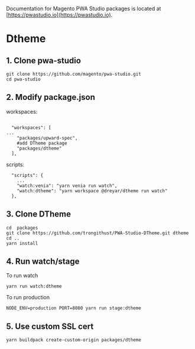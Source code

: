 Documentation for Magento PWA Studio packages is located at [https://pwastudio.io](https://pwastudio.io).
# Dtheme
## 1. Clone pwa-studio
```
git clone https://github.com/magento/pwa-studio.git
cd pwa-studio
```

## 2. Modify package.json

workspaces:
```

  "workspaces": [
...
    "packages/upward-spec",
    #add DTheme package
    "packages/dtheme"
  ],

```

scripts:

```
  "scripts": {
	...
    "watch:venia": "yarn venia run watch",
    "watch:dtheme": "yarn workspace @dreyar/dtheme run watch"
  },
```
## 3. Clone DTheme
```
cd  packages
git clone https://github.com/trongithust/PWA-Studio-DTheme.git dtheme
cd ..
yarn install
```
## 4. Run watch/stage
To run watch
```
yarn run watch:dtheme
```
To run production
```
NODE_ENV=production PORT=8080 yarn run stage:dtheme
```

## 5. Use custom SSL cert
```
yarn buildpack create-custom-origin packages/dtheme
```
